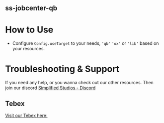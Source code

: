 ## ss-jobcenter-qb

# How to Use
* Configure `Config.useTarget` to your needs, `'qb'` `'ox'` or `'lib'` based on your resources.

# Troubleshooting & Support
If you need any help, or you wanna check out our other resources. Then join our discord
[Simplified Studios - Discord](https://discord.gg/7YHRdV9San)

## Tebex
[Visit our Tebex here:](https://simplified-studios.tebex.io/)
